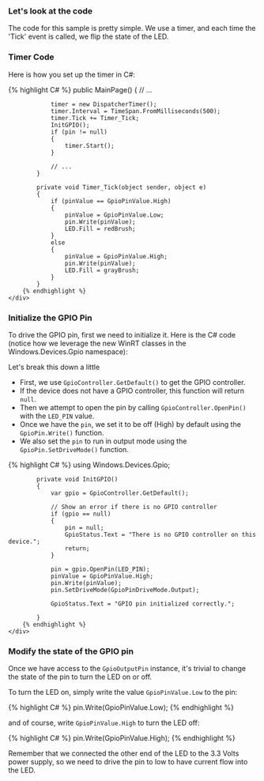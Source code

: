 <h3> Let's look at the code </h3>
<div class="row">
    <p>The code for this sample is pretty simple. We use a timer, and each time the 'Tick' event is called, we flip the state of the LED.</p>
    <div class="col-md-6 col-sm-12">
        <h3> Timer Code </h3>
        <p>Here is how you set up the timer in C#:</p>
    </div>
    <div class="col-md-6 col-sm-12">
        {% highlight C# %}
            public MainPage()
            {
                // ...

                timer = new DispatcherTimer();
                timer.Interval = TimeSpan.FromMilliseconds(500);
                timer.Tick += Timer_Tick;
                InitGPIO();
                if (pin != null)
                {
                    timer.Start();
                }

                // ...
            }

            private void Timer_Tick(object sender, object e)
            {
                if (pinValue == GpioPinValue.High)
                {
                    pinValue = GpioPinValue.Low;
                    pin.Write(pinValue);
                    LED.Fill = redBrush;
                }
                else
                {
                    pinValue = GpioPinValue.High;
                    pin.Write(pinValue);
                    LED.Fill = grayBrush;
                }
            }
        {% endhighlight %}
    </div>
</div>
<h3> Initialize the GPIO Pin </h3>
<div class="row">
    <div class="col-md-6 col-sm-12">
        <p>To drive the GPIO pin, first we need to initialize it. Here is the C# code (notice how we leverage the new WinRT classes in the Windows.Devices.Gpio namespace):</p>
        <p> Let's break this down a little</p>
            <ul>
                <li>First, we use <code>GpioController.GetDefault()</code> to get the GPIO controller.</li>
                <li>If the device does not have a GPIO controller, this function will return <code>null</code>.</li>
                <li>Then we attempt to open the pin by calling <code>GpioController.OpenPin()</code> with the <code>LED_PIN</code> value.</li>
                <li>Once we have the <code>pin</code>, we set it to be off (High) by default using the <code>GpioPin.Write()</code> function.</li>
                <li>We also set the <code>pin</code> to run in output mode using the <code>GpioPin.SetDriveMode()</code> function.</li>
            </ul>
    </div>
    <div class="col-md-6 col-sm-12">
        {% highlight C# %}
            using Windows.Devices.Gpio;

            private void InitGPIO()
            {
                var gpio = GpioController.GetDefault();

                // Show an error if there is no GPIO controller
                if (gpio == null)
                {
                    pin = null;
                    GpioStatus.Text = "There is no GPIO controller on this device.";
                    return;
                }

                pin = gpio.OpenPin(LED_PIN);
                pinValue = GpioPinValue.High;
                pin.Write(pinValue);
                pin.SetDriveMode(GpioPinDriveMode.Output);

                GpioStatus.Text = "GPIO pin initialized correctly.";

            }
        {% endhighlight %}
    </div>
</div>
<h3> Modify the state of the GPIO pin </h3>
<div class="row">
<p>Once we have access to the <code>GpioOutputPin</code> instance, it's trivial to change the state of the pin to turn the LED on or off.</p>
    <div class="col-md-6 col-sm-12">
        <p>To turn the LED on, simply write the value <code>GpioPinValue.Low</code> to the pin:</p>
    </div>
    <div class="col-md-6 col-sm-12">
        {% highlight C# %}
            pin.Write(GpioPinValue.Low);
        {% endhighlight %}
    </div>
</div>
<div class="row">
    <div class="col-md-6 col-sm-12">
        <p>and of course, write <code>GpioPinValue.High</code> to turn the LED off:</p>
    </div>
    <div class="col-md-6 col-sm-12">
        {% highlight C# %}
            pin.Write(GpioPinValue.High);
        {% endhighlight %}
    </div>
</div>








Remember that we connected the other end of the LED to the 3.3 Volts power supply, so we need to drive the pin to low to have current flow into the LED.
